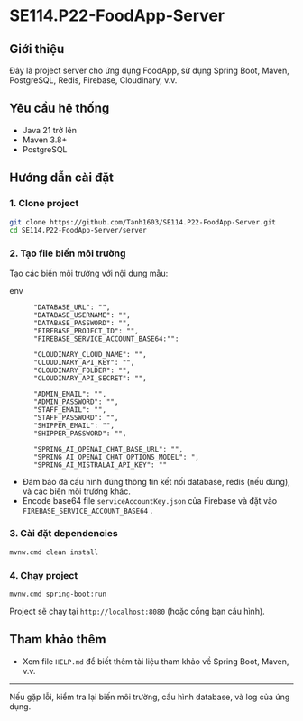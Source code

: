 # SE114.P22-FoodApp-Server

## Giới thiệu

Đây là project server cho ứng dụng FoodApp, sử dụng Spring Boot, Maven, PostgreSQL, Redis, Firebase, Cloudinary, v.v.

## Yêu cầu hệ thống

- Java 21 trở lên
- Maven 3.8+
- PostgreSQL

## Hướng dẫn cài đặt

### 1. Clone project

```sh
git clone https://github.com/Tanh1603/SE114.P22-FoodApp-Server.git
cd SE114.P22-FoodApp-Server/server
```

### 2. Tạo file biến môi trường

Tạo các biến môi trường với nội dung mẫu:

env

          "DATABASE_URL": "",
          "DATABASE_USERNAME": "",
          "DATABASE_PASSWORD": "",
          "FIREBASE_PROJECT_ID": "",
          "FIREBASE_SERVICE_ACCOUNT_BASE64:"":

          "CLOUDINARY_CLOUD_NAME": "",
          "CLOUDINARY_API_KEY": "",
          "CLOUDINARY_FOLDER": "",
          "CLOUDINARY_API_SECRET": "",

          "ADMIN_EMAIL": "",
          "ADMIN_PASSWORD": "",
          "STAFF_EMAIL": "",
          "STAFF_PASSWORD": "",
          "SHIPPER_EMAIL": "",
          "SHIPPER_PASSWORD": "",

          "SPRING_AI_OPENAI_CHAT_BASE_URL": "",
          "SPRING_AI_OPENAI_CHAT_OPTIONS_MODEL": ",
          "SPRING_AI_MISTRALAI_API_KEY": ""


- Đảm bảo đã cấu hình đúng thông tin kết nối database, redis (nếu dùng), và các biến môi trường khác.
- Encode base64 file `serviceAccountKey.json` của Firebase và đặt vào `FIREBASE_SERVICE_ACCOUNT_BASE64` .

### 3. Cài đặt dependencies

```sh
mvnw.cmd clean install
```

### 4. Chạy project

```sh
mvnw.cmd spring-boot:run
```

Project sẽ chạy tại `http://localhost:8080` (hoặc cổng bạn cấu hình).

## Tham khảo thêm

- Xem file `HELP.md` để biết thêm tài liệu tham khảo về Spring Boot, Maven, v.v.

---

Nếu gặp lỗi, kiểm tra lại biến môi trường, cấu hình database, và log của ứng dụng.
